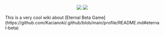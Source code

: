 <p align="center">
    <img src="https://github.com/Kacianoki/Eternal-Beta-Wiki/actions/workflows/pages/pages-build-deployment/badge.svg" href="https://github.com/Kacianoki/Eternal-Beta-Wiki/actions/workflows/pages/pages-build-deployment"></img>
    <img src="https://github.com/Kacianoki/Eternal-Beta-Wiki/actions/workflows/deploy.yml/badge.svg" href="https://github.com/Kacianoki/Eternal-Beta-Wiki/actions/workflows/deploy.yml"></img>
</p>
This is a very cool wiki about [Eternal Beta Game](https://github.com/Kacianoki/.github/blob/main/profile/README.md#eternal-beta)
